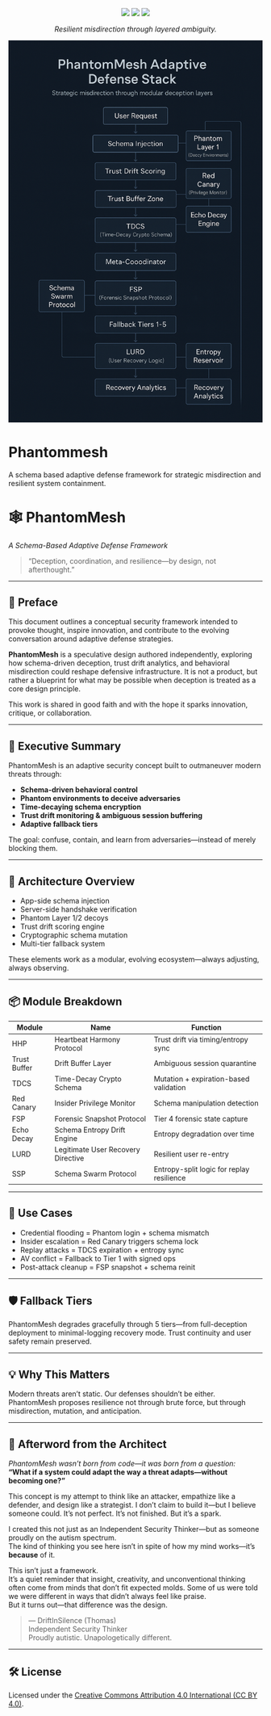 <p align="center">
  <img src="https://img.shields.io/badge/Deception_Enabled-✓-purple?style=flat-square&logo=ghost" />
  <img src="https://img.shields.io/badge/Schema%20Mode-Adaptive-lightgrey?style=flat-square&logo=codesignal" />
  <img src="https://img.shields.io/badge/Trust%20Drift-Monitoring_Active-blue?style=flat-square&logo=simpleicons" />
</p>

<p align="center"><em>Resilient misdirection through layered ambiguity.</em></p>

<p align="center">
  <img src="assets/PhantomMesh.png" alt="PhantomMesh Adaptive Defense Stack" width="800"/>
</p>


# Phantommesh
A schema based adaptive defense framework for strategic misdirection and resilient system containment.

# 🕸️ PhantomMesh  
_A Schema-Based Adaptive Defense Framework_

> “Deception, coordination, and resilience—by design, not afterthought.”  

---

## 📜 Preface

This document outlines a conceptual security framework intended to provoke thought, inspire innovation, and contribute to the evolving conversation around adaptive defense strategies.

**PhantomMesh** is a speculative design authored independently, exploring how schema-driven deception, trust drift analytics, and behavioral misdirection could reshape defensive infrastructure. It is not a product, but rather a blueprint for what may be possible when deception is treated as a core design principle.

This work is shared in good faith and with the hope it sparks innovation, critique, or collaboration.

---

## 🧠 Executive Summary

PhantomMesh is an adaptive security concept built to outmaneuver modern threats through:

- **Schema-driven behavioral control**
- **Phantom environments to deceive adversaries**
- **Time-decaying schema encryption**
- **Trust drift monitoring & ambiguous session buffering**
- **Adaptive fallback tiers**

The goal: confuse, contain, and learn from adversaries—instead of merely blocking them.

---

## 🧱 Architecture Overview

- App-side schema injection
- Server-side handshake verification
- Phantom Layer 1/2 decoys
- Trust drift scoring engine
- Cryptographic schema mutation
- Multi-tier fallback system

These elements work as a modular, evolving ecosystem—always adjusting, always observing.

---

## 📦 Module Breakdown

| Module         | Name                             | Function |
|----------------|----------------------------------|----------|
| HHP            | Heartbeat Harmony Protocol        | Trust drift via timing/entropy sync |
| Trust Buffer   | Drift Buffer Layer                | Ambiguous session quarantine |
| TDCS           | Time-Decay Crypto Schema          | Mutation + expiration-based validation |
| Red Canary     | Insider Privilege Monitor         | Schema manipulation detection |
| FSP            | Forensic Snapshot Protocol        | Tier 4 forensic state capture |
| Echo Decay     | Schema Entropy Drift Engine       | Entropy degradation over time |
| LURD           | Legitimate User Recovery Directive| Resilient user re-entry |
| SSP            | Schema Swarm Protocol             | Entropy-split logic for replay resilience |

---

## 🎯 Use Cases

- Credential flooding = Phantom login + schema mismatch
- Insider escalation = Red Canary triggers schema lock
- Replay attacks = TDCS expiration + entropy sync
- AV conflict = Fallback to Tier 1 with signed ops
- Post-attack cleanup = FSP snapshot + schema reinit

---

## 🛡️ Fallback Tiers

PhantomMesh degrades gracefully through 5 tiers—from full-deception deployment to minimal-logging recovery mode. Trust continuity and user safety remain preserved.

---

## 💡 Why This Matters

Modern threats aren’t static. Our defenses shouldn’t be either. PhantomMesh proposes resilience not through brute force, but through misdirection, mutation, and anticipation.

---

## 🧾 Afterword from the Architect

_PhantomMesh wasn’t born from code—it was born from a question:_  
**“What if a system could adapt the way a threat adapts—without becoming one?”**

This concept is my attempt to think like an attacker, empathize like a defender, and design like a strategist. I don’t claim to build it—but I believe someone could. It’s not perfect. It’s not finished. But it’s a spark.

I created this not just as an Independent Security Thinker—but as someone proudly on the autism spectrum.  
The kind of thinking you see here isn’t in spite of how my mind works—it’s **because** of it.

This isn’t just a framework.  
It’s a quiet reminder that insight, creativity, and unconventional thinking often come from minds that don’t fit expected molds. Some of us were told we were different in ways that didn’t always feel like praise.  
But it turns out—that difference was the design.

> — DriftInSilence (Thomas)  
> Independent Security Thinker  
> Proudly autistic. Unapologetically different.

---

## 🛠️ License

Licensed under the [Creative Commons Attribution 4.0 International (CC BY 4.0)](https://creativecommons.org/licenses/by/4.0/).

